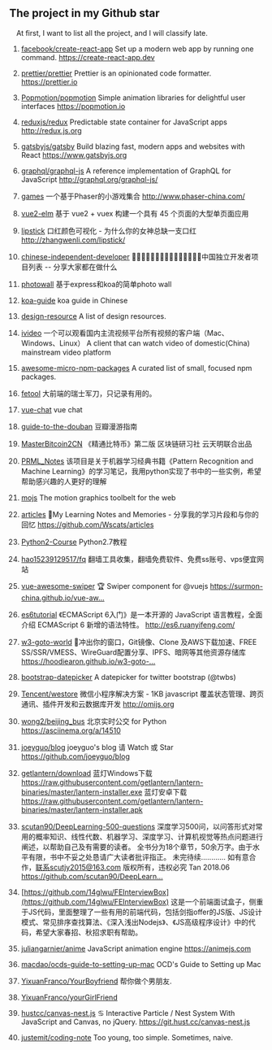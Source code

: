 ## The project in my Github star

&emsp;At first, I want to list all the project, and I will classify late.

1. [facebook/create-react-app](https://github.com/facebook/create-react-app)
Set up a modern web app by running one command. https://create-react-app.dev

2. [prettier/prettier](https://github.com/prettier/prettier)
Prettier is an opinionated code formatter. https://prettier.io

3. [Popmotion/popmotion](https://github.com/Popmotion/popmotion)
Simple animation libraries for delightful user interfaces https://popmotion.io

4. [reduxjs/redux](https://github.com/reduxjs/redux)
Predictable state container for JavaScript apps http://redux.js.org

5. [gatsbyjs/gatsby](https://github.com/gatsbyjs/gatsby)
Build blazing fast, modern apps and websites with React https://www.gatsbyjs.org

6. [graphql/graphql-js](https://github.com/graphql/graphql-js)
A reference implementation of GraphQL for JavaScript http://graphql.org/graphql-js/

7. [games](https://github.com/channingbreeze/games)
一个基于Phaser的小游戏集合 http://www.phaser-china.com/

8. [vue2-elm](https://github.com/bailicangdu/vue2-elm)
基于 vue2 + vuex 构建一个具有 45 个页面的大型单页面应用

9. [lipstick](https://github.com/Ovilia/lipstick)
口红颜色可视化 - 为什么你的女神总缺一支口红 http://zhangwenli.com/lipstick/

10. [chinese-independent-developer](https://github.com/1c7/chinese-independent-developer)
👩🏿‍💻👨🏾‍💻👩🏼‍💻👨🏽‍💻👩🏻‍💻中国独立开发者项目列表 -- 分享大家都在做什么

11. [photowall](https://github.com/seekhow/photowall)
基于express和koa的简单photo wall

12. [koa-guide](https://github.com/guo-yu/koa-guide)
koa guide in Chinese

13. [design-resource](https://github.com/timmy3131/design-resource)
A list of design resources.

14. [ivideo](https://github.com/phobal/ivideo)
一个可以观看国内主流视频平台所有视频的客户端（Mac、Windows、Linux） A client that can watch video of domestic(China) mainstream video platform

15. [awesome-micro-npm-packages](https://github.com/parro-it/awesome-micro-npm-packages)
A curated list of small, focused npm packages.

16. [fetool](https://github.com/nieweidong/fetool)
大前端的瑞士军刀，只记录有用的。

17. [vue-chat](https://github.com/yiluxiangbei87110/vue-chat)
vue chat

18. [guide-to-the-douban](https://github.com/wuzhiyi/guide-to-the-douban)
豆瓣漫游指南

19. [MasterBitcoin2CN](https://github.com/tianmingyun/MasterBitcoin2CN)
《精通比特币》第二版 区块链研习社 云天明联合出品

20. [PRML_Notes](https://github.com/jasonding1354/PRML_Notes)
该项目是关于机器学习经典书籍《Pattern Recognition and Machine Learning》的学习笔记，我用python实现了书中的一些实例，希望帮助感兴趣的人更好的理解

21. [mojs](https://github.com/mojs/mojs)
The motion graphics toolbelt for the web

22. [articles](https://github.com/Wscats/articles)
🔖My Learning Notes and Memories - 分享我的学习片段和与你的回忆 https://github.com/Wscats/articles

23. [Python2-Course](https://github.com/JackChan1999/Python2-Course)
Python2.7教程

24. [hao15239129517/fq](https://github.com/hao15239129517/fq)
翻墙工具收集，翻墙免费软件、免费ss账号、vps便宜网站

25. [vue-awesome-swiper](https://github.com/surmon-china/vue-awesome-swiper)
🏆 Swiper component for @vuejs https://surmon-china.github.io/vue-aw…

26. [es6tutorial](https://github.com/ruanyf/es6tutorial)
《ECMAScript 6入门》是一本开源的 JavaScript 语言教程，全面介绍 ECMAScript 6 新增的语法特性。 http://es6.ruanyifeng.com/

27. [w3-goto-world](https://github.com/hoodiearon/w3-goto-world)
🍅冲出你的窗口，Git镜像、Clone 及AWS下载加速、FREE SS/SSR/VMESS、WireGuard配置分享、IPFS、暗网等其他资源存储库 https://hoodiearon.github.io/w3-goto-…

28. [bootstrap-datepicker](https://github.com/uxsolutions/bootstrap-datepicker)
A datepicker for twitter bootstrap (@twbs)

29. [Tencent/westore](https://github.com/Tencent/westore)
微信小程序解决方案 - 1KB javascript 覆盖状态管理、跨页通讯、插件开发和云数据库开发 http://omijs.org

30. [wong2/beijing_bus](https://github.com/wong2/beijing_bus)
北京实时公交 for Python https://asciinema.org/a/14510

31. [joeyguo/blog](https://github.com/joeyguo/blog)
joeyguo's blog 请 Watch 或 Star https://github.com/joeyguo/blog

32. [getlantern/download](https://github.com/getlantern/download)
蓝灯Windows下载 https://raw.githubusercontent.com/getlantern/lantern-binaries/master/lantern-installer.exe 蓝灯安卓下载 https://raw.githubusercontent.com/getlantern/lantern-binaries/master/lantern-installer.apk

33. [scutan90/DeepLearning-500-questions](https://github.com/scutan90/DeepLearning-500-questions)
深度学习500问，以问答形式对常用的概率知识、线性代数、机器学习、深度学习、计算机视觉等热点问题进行阐述，以帮助自己及有需要的读者。 全书分为18个章节，50余万字。由于水平有限，书中不妥之处恳请广大读者批评指正。 未完待续............ 如有意合作，联系scutjy2015@163.com 版权所有，违权必究 Tan 2018.06 https://github.com/scutan90/DeepLearn…

34. [https://github.com/14glwu/FEInterviewBox](https://github.com/14glwu/FEInterviewBox)
这是一个前端面试盒子，侧重于JS代码，里面整理了一些有用的前端代码，包括剑指offer的JS版、JS设计模式、常见排序查找算法、《深入浅出Nodejs》、《JS高级程序设计》中的代码，希望大家春招、秋招求职有帮助。

35. [juliangarnier/anime](https://github.com/juliangarnier/anime)
JavaScript animation engine https://animejs.com

36. [macdao/ocds-guide-to-setting-up-mac](https://github.com/macdao/ocds-guide-to-setting-up-mac)
OCD's Guide to Setting up Mac

37. [YixuanFranco/YourBoyfriend](https://github.com/YixuanFranco/YourBoyfriend)
帮你做个男朋友.

38. [YixuanFranco/yourGirlFriend](https://github.com/YixuanFranco/yourGirlFriend)

39. [hustcc/canvas-nest.js](https://github.com/hustcc/canvas-nest.js)
♋️ Interactive Particle / Nest System With JavaScript and Canvas, no jQuery. https://git.hust.cc/canvas-nest.js

40. [justemit/coding-note](https://github.com/justemit/coding-note)
Too young, too simple. Sometimes, naive.
